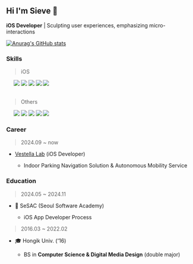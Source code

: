 ## Hi I'm Sieve 🐋

**iOS Developer** | Sculpting user experiences, emphasizing micro-interactions

[![Anurag's GitHub stats](https://github-readme-stats.vercel.app/api?username=seosieve&show_icons=true&theme=github_dark)](https://github.com/anuraghazra/github-readme-stats)

### Skills
> iOS
<div>
  &nbsp;&nbsp;&nbsp;&nbsp;
  <img src="https://img.shields.io/badge/Xcode-3D67A3?style=flat-square&logo=Xcode&logoColor=white" />
  <img src="https://img.shields.io/badge/Swift-3D67A3?style=flat-square&logo=Swift&logoColor=white" />
  <img src="https://img.shields.io/badge/UIkit-3D67A3?style=flat-square&logo=UIkit&logoColor=white" />
  <img src="https://img.shields.io/badge/SwiftUI-3D67A3?style=flat-square&logo=Swift&logoColor=white" />
  <img src="https://img.shields.io/badge/ReactiveX-3D67A3?style=flat-square&logo=RxSwift&logoColor=white" />
</div>
<br>

> Others
<div>
  &nbsp;&nbsp;&nbsp;&nbsp;
  <img src="https://img.shields.io/badge/TypeScript-3D67A3?style=flat-square&logo=TypeScript&logoColor=white"/>
  <img src="https://img.shields.io/badge/ReactNative-3D67A3?style=flat-square&logo=React&logoColor=white"/>
  <img src="https://img.shields.io/badge/Figma-3D67A3?style=flat-square&logo=Figma&logoColor=white"/>
  <img src="https://img.shields.io/badge/Blender-3D67A3?style=flat-square&logo=Blender&logoColor=white"/>
  <img src="https://img.shields.io/badge/Unreal-3D67A3?style=flat-square&logo=Unrealengine&logoColor=white"/>
</div>

### Career
> 2024.09 ~ now
- [Vestella Lab](https://vestellalab.com/) (iOS Developer)

  - Indoor Parking Navigation Solution & Autonomous Mobility Service

### Education
> 2024.05 ~ 2024.11
- 🌱 SeSAC (Seoul Software Academy)

  - iOS App Developer Process

> 2016.03 ~ 2022.02
- 🎓 Hongik Univ. ('16)

  - BS in **Computer Science & Digital Media Design** (double major)
